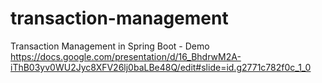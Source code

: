 # transaction-management
Transaction Management in Spring Boot - Demo
https://docs.google.com/presentation/d/16_BhdrwM2A-iThB03yv0WU2Jyc8XFV26lj0baLBe48Q/edit#slide=id.g2771c782f0c_1_0
